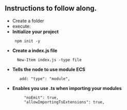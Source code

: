 ## Instructions to follow along.
- Create a folder
- execute:
- **Initialize your project**
   ```npm
    npm init -y 
   ```
- **Create a index.js file**
    ```npm
      New-Item index.js -type file
    ```
- **Tells the node to use module ECS**
    ```
       add: "type": "module",
    ```
- **Enables you use .ts when importing your modules**
   ```
        "noEmit": true,
        "allowImportingTsExtensions": true,
   ```
